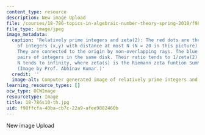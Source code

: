 ```yaml
---
content_type: resource
description: New image Upload
file: /courses/18-786-topics-in-algebraic-number-theory-spring-2010/f98ffcfa40bacb7c22a9afee9882460b_18-786s10-th.jpg
file_type: image/jpeg
image_metadata:
  caption: 'Relatively prime integers and zeta(2): The red dots are the coprime pairs
    of integers (x,y) with distance at most N (N = 20 in this picture) from the origin.
    They are connected to the origin by non-overlapping rays. The blue dots are all
    pairs of integers in the same disk. Their ratio tends to 1/zeta(2) = 6/pi^2 as
    N tends to infinity, where zeta(s) is the Riemann zeta funtion Sum\_n (1/n^s).
    (Image by Prof. Abhinav Kumar.)'
  credit: ''
  image-alt: Computer generated image of relatively prime integers and zeta(2)
learning_resource_types: []
ocw_type: OCWImage
resourcetype: Image
title: 18-786s10-th.jpg
uid: f98ffcfa-40ba-cb7c-22a9-afee9882460b
---
```

New image Upload

